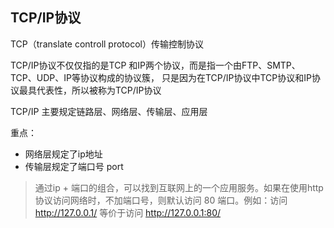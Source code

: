 ## TCP/IP协议

TCP（translate controll protocol）传输控制协议

TCP/IP协议不仅仅指的是TCP 和IP两个协议，而是指一个由FTP、SMTP、TCP、UDP、IP等协议构成的协议簇， 只是因为在TCP/IP协议中TCP协议和IP协议最具代表性，所以被称为TCP/IP协议

TCP/IP 主要规定链路层、网络层、传输层、应用层

重点：

- 网络层规定了ip地址
- 传输层规定了端口号 port

> 通过ip + 端口的组合，可以找到互联网上的一个应用服务。如果在使用http协议访问网络时，不加端口号，则默认访问 80 端口。例如：访问 http://127.0.0.1/ 等价于访问 http://127.0.0.1:80/
